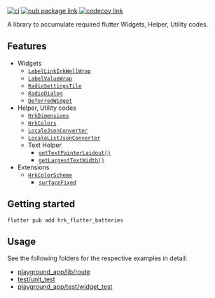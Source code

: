 [![ci][ci-badge]][ci-link]
[![pub package link][pub-badge]][pub-link]
[![codecov link][codecov-badge]][codecov-link]

A library to accumulate required flutter Widgets, Helper, Utility codes.

## Features

- Widgets
  - [`LabelLinkInkWellWrap`]
  - [`LabelValueWrap`]
  - [`RadioSettingsTile`]
  - [`RadioDialog`]
  - [`DeferredWidget`]
- Helper, Utility codes
  - [`HrkDimensions`]
  - [`HrkColors`]
  - [`LocaleJsonConverter`]
  - [`LocaleListJsonConverter`]
  - Text Helper
    - [`getTextPainterLaidout()`]
    - [`getLargestTextWidth()`]
- Extensions
  - [`HrkColorScheme`]
    - [`surfaceFixed`]

## Getting started

```console
flutter pub add hrk_flutter_batteries
```

## Usage

See the following folders for the respective examples in detail:
- [playground_app/lib/route]
- [test/unit_test]
- [playground_app/test/widget_test]


[ci-badge]: https://github.com/hrishikesh-kadam/hrk_flutter_batteries/actions/workflows/ci.yaml/badge.svg
[ci-link]: https://github.com/hrishikesh-kadam/hrk_flutter_batteries/actions/workflows/ci.yaml
[pub-badge]: https://img.shields.io/pub/v/hrk_flutter_batteries.svg
[pub-link]: https://pub.dev/packages/hrk_flutter_batteries
[codecov-badge]: https://codecov.io/gh/hrishikesh-kadam/hrk_flutter_batteries/branch/main/graph/badge.svg
[codecov-link]: https://codecov.io/gh/hrishikesh-kadam/hrk_flutter_batteries
[`LabelLinkInkWellWrap`]: https://pub.dev/documentation/hrk_flutter_batteries/latest/hrk_flutter_batteries/LabelLinkInkWellWrap-class.html
[`LabelValueWrap`]: https://pub.dev/documentation/hrk_flutter_batteries/latest/hrk_flutter_batteries/LabelValueWrap-class.html
[`RadioSettingsTile`]: https://pub.dev/documentation/hrk_flutter_batteries/latest/hrk_flutter_batteries/RadioSettingsTile-class.html
[`RadioDialog`]: https://pub.dev/documentation/hrk_flutter_batteries/latest/hrk_flutter_batteries/RadioDialog-class.html
[`DeferredWidget`]: https://pub.dev/documentation/hrk_flutter_batteries/latest/hrk_flutter_batteries/DeferredWidget-class.html
[`HrkDimensions`]: https://pub.dev/documentation/hrk_flutter_batteries/latest/hrk_flutter_batteries/HrkDimensions-class.html
[`HrkColors`]: https://pub.dev/documentation/hrk_flutter_batteries/latest/hrk_flutter_batteries/HrkColors-class.html
[`LocaleJsonConverter`]: https://pub.dev/documentation/hrk_flutter_batteries/latest/hrk_flutter_batteries/LocaleJsonConverter-class.html
[`LocaleListJsonConverter`]: https://pub.dev/documentation/hrk_flutter_batteries/latest/hrk_flutter_batteries/LocaleListJsonConverter-class.html
[`getTextPainterLaidout()`]: https://pub.dev/documentation/hrk_flutter_batteries/latest/hrk_flutter_batteries/getTextPainterLaidout.html
[`getLargestTextWidth()`]: https://pub.dev/documentation/hrk_flutter_batteries/latest/hrk_flutter_batteries/getLargestTextWidth.html
[`HrkColorScheme`]: https://pub.dev/documentation/hrk_flutter_batteries/latest/hrk_flutter_batteries/HrkColorScheme.html
[`surfaceFixed`]: https://pub.dev/documentation/hrk_flutter_batteries/latest/hrk_flutter_batteries/HrkColorScheme/surfaceFixed.html
[playground_app/lib/route]: playground_app/lib/route
[test/unit_test]: test/unit_test
[playground_app/test/widget_test]: playground_app/test/widget_test
